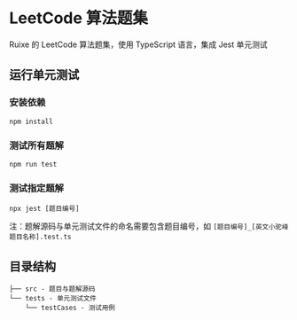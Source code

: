 # LeetCode 算法题集

Ruixe 的 LeetCode 算法题集，使用 TypeScript 语言，集成 Jest 单元测试

## 运行单元测试

### 安装依赖

```shell
npm install
```

### 测试所有题解

```shell
npm run test
```

### 测试指定题解

```shell
npx jest [题目编号]
```

注：题解源码与单元测试文件的命名需要包含题目编号，如 `[题目编号]_[英文小驼峰题目名称].test.ts`

## 目录结构

```
├── src - 题目与题解源码
└── tests - 单元测试文件
    └── testCases - 测试用例
```
